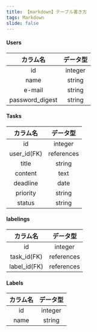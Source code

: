 ```yaml
---
title: 【markdown】テーブル書き方
tags: Markdown
slide: false
---
```

#### Users
|カラム名|データ型|
|:--:|:--:|
|id|integer|
|name|string|
|e-mail|string|
|password_digest|string|

#### Tasks
|カラム名|データ型|
|:--:|:--:|
|id|integer|
|user_id(FK)|references|
|title|string|
|content|text|
|deadline|date|
|priority|string|
|status|string|

#### labelings
|カラム名|データ型|
|:--:|:--:|
|id|integer|
|task_id(FK)|references|
|label_id(FK)|references|

#### Labels
|カラム名|データ型|
|:--:|:--:|
|id|integer|
|name|string|
